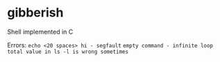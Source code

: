 # gibberish
Shell implemented in C

Errors: 
`echo <20 spaces> hi - segfault`
`empty command - infinite loop`
`total value in ls -l is wrong sometimes`
